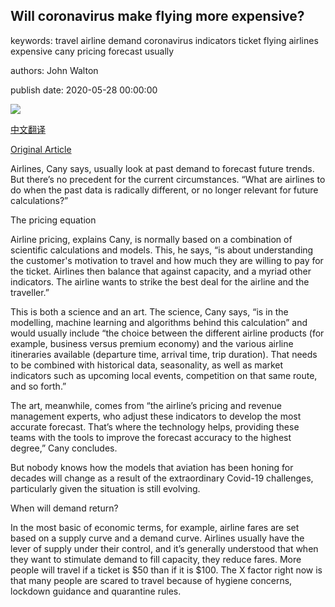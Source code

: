 ## Will coronavirus make flying more expensive?

keywords: travel airline demand coronavirus indicators ticket flying airlines expensive cany pricing forecast usually

authors: John Walton

publish date: 2020-05-28 00:00:00

![](https://ichef.bbci.co.uk/wwfeatures/live/624_351/images/live/p0/8f/dl/p08fdlcz.jpg)

[中文翻译](Will%20coronavirus%20make%20flying%20more%20expensive%3F_zh.md)

[Original Article](https://www.bbc.com/worklife/article/20200528-will-the-price-of-flights-increase-due-to-coronavirus)

Airlines, Cany says, usually look at past demand to forecast future trends. But there’s no precedent for the current circumstances. “What are airlines to do when the past data is radically different, or no longer relevant for future calculations?”

The pricing equation

Airline pricing, explains Cany, is normally based on a combination of scientific calculations and models. This, he says, “is about understanding the customer's motivation to travel and how much they are willing to pay for the ticket. Airlines then balance that against capacity, and a myriad other indicators. The airline wants to strike the best deal for the airline and the traveller.”

This is both a science and an art. The science, Cany says, “is in the modelling, machine learning and algorithms behind this calculation” and would usually include “the choice between the different airline products (for example, business versus premium economy) and the various airline itineraries available (departure time, arrival time, trip duration). That needs to be combined with historical data, seasonality, as well as market indicators such as upcoming local events, competition on that same route, and so forth.”

The art, meanwhile, comes from “the airline’s pricing and revenue management experts, who adjust these indicators to develop the most accurate forecast. That’s where the technology helps, providing these teams with the tools to improve the forecast accuracy to the highest degree,” Cany concludes.

But nobody knows how the models that aviation has been honing for decades will change as a result of the extraordinary Covid-19 challenges, particularly given the situation is still evolving.

When will demand return?

In the most basic of economic terms, for example, airline fares are set based on a supply curve and a demand curve. Airlines usually have the lever of supply under their control, and it’s generally understood that when they want to stimulate demand to fill capacity, they reduce fares. More people will travel if a ticket is $50 than if it is $100. The X factor right now is that many people are scared to travel because of hygiene concerns, lockdown guidance and quarantine rules.